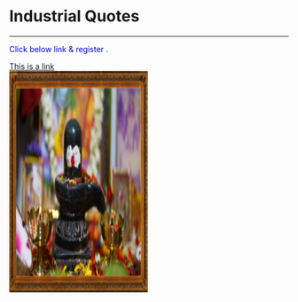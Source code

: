 <html>
<head>

</head>
<body>

<h1>Industrial Quotes</h1>
<hr>
<p style="color:blue;"> Click below link & register .</p>
<a href="https://www.w3schools.com">This is a link </a> <br>

<img src="image1.png" width="250" height="400" alt="Lord SHIVA">


</body>
</html>
